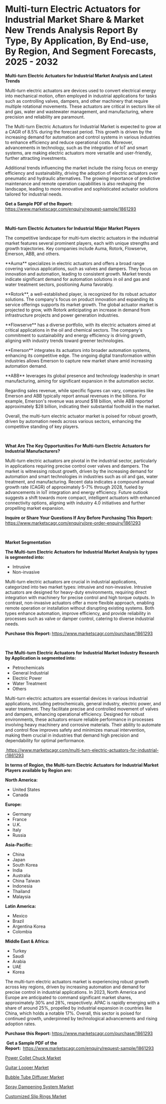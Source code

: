 <p><h1>Multi-turn Electric Actuators for Industrial Market Share & Market New Trends Analysis Report By Type, By Application, By End-use, By Region, And Segment Forecasts, 2025 - 2032</h1></p><p><strong>Multi-turn Electric Actuators for Industrial Market Analysis and Latest Trends</strong></p>
<p><p>Multi-turn electric actuators are devices used to convert electrical energy into mechanical motion, often employed in industrial applications for tasks such as controlling valves, dampers, and other machinery that require multiple rotational movements. These actuators are critical in sectors like oil and gas, water and wastewater management, and manufacturing, where precision and reliability are paramount.</p><p>The Multi-turn Electric Actuators for Industrial Market is expected to grow at a CAGR of 8.5% during the forecast period. This growth is driven by the increasing demand for automation and control systems in various industries to enhance efficiency and reduce operational costs. Moreover, advancements in technology, such as the integration of IoT and smart systems, are making electric actuators more versatile and user-friendly, further attracting investments.</p><p>Additional trends influencing the market include the rising focus on energy efficiency and sustainability, driving the adoption of electric actuators over pneumatic and hydraulic alternatives. The growing importance of predictive maintenance and remote operation capabilities is also reshaping the landscape, leading to more innovative and sophisticated actuator solutions tailored for industrial needs.</p></p>
<p><strong>Get a Sample PDF of the Report:&nbsp;</strong> <a href="https://www.marketscagr.com/enquiry/request-sample/1861293?utm_campaign=2039&utm_medium=2&utm_source=Github&utm_content=ia&utm_term=28022025&utm_id=multi-turn-electric-actuators-for-industrial">https://www.marketscagr.com/enquiry/request-sample/1861293</a></p>
<p>&nbsp;</p>
<p><strong>Multi-turn Electric Actuators for Industrial Major Market Players</strong></p>
<p><p>The competitive landscape for multi-turn electric actuators in the industrial market features several prominent players, each with unique strengths and growth trajectories. Key companies include Auma, Rotork, Flowserve, Emerson, ABB, and others.</p><p>**Auma** specializes in electric actuators and offers a broad range covering various applications, such as valves and dampers. They focus on innovation and automation, leading to consistent growth. Market trends indicate significant demand for automation solutions in oil and gas and water treatment sectors, positioning Auma favorably.</p><p>**Rotork**, a well-established player, is recognized for its robust actuator solutions. The company's focus on product innovation and expanding its service offerings supports its market growth. The global actuator market is projected to grow, with Rotork anticipating an increase in demand from infrastructure projects and power generation industries.</p><p>**Flowserve** has a diverse portfolio, with its electric actuators aimed at critical applications in the oil and chemical sectors. The company's commitment to sustainability and energy efficiency is driving growth, aligning with industry trends toward greener technologies.</p><p>**Emerson** integrates its actuators into broader automation systems, enhancing its competitive edge. The ongoing digital transformation within industries allows Emerson to capture new market share amid increasing automation demand.</p><p>**ABB** leverages its global presence and technology leadership in smart manufacturing, aiming for significant expansion in the automation sector.</p><p>Regarding sales revenue, while specific figures can vary, companies like Emerson and ABB typically report annual revenues in the billions. For example, Emerson's revenue was around $18 billion, while ABB reported approximately $28 billion, indicating their substantial foothold in the market.</p><p>Overall, the multi-turn electric actuator market is poised for robust growth, driven by automation needs across various sectors, enhancing the competitive standing of key players.</p></p>
<p>&nbsp;</p>
<p><strong>What Are The Key Opportunities For Multi-turn Electric Actuators for Industrial Manufacturers?</strong></p>
<p><p>Multi-turn electric actuators are pivotal in the industrial sector, particularly in applications requiring precise control over valves and dampers. The market is witnessing robust growth, driven by the increasing demand for automation and smart technologies in industries such as oil and gas, water treatment, and manufacturing. Recent data indicates a compound annual growth rate (CAGR) of approximately 5-7% through 2028, fueled by advancements in IoT integration and energy efficiency. Future outlook suggests a shift towards more compact, intelligent actuators with enhanced connectivity options, aligning with industry 4.0 initiatives and further propelling market expansion.</p></p>
<p><strong>Inquire or Share Your Questions If Any Before Purchasing This Report:</strong> <a href="https://www.marketscagr.com/enquiry/pre-order-enquiry/1861293?utm_campaign=2039&utm_medium=2&utm_source=Github&utm_content=ia&utm_term=28022025&utm_id=multi-turn-electric-actuators-for-industrial">https://www.marketscagr.com/enquiry/pre-order-enquiry/1861293</a></p>
<p>&nbsp;</p>
<p><strong>Market Segmentation</strong></p>
<p><strong>The Multi-turn Electric Actuators for Industrial Market Analysis by types is segmented into:</strong></p>
<p><ul><li>Intrusive</li><li>Non-invasive</li></ul></p>
<p><p>Multi-turn electric actuators are crucial in industrial applications, categorized into two market types: intrusive and non-invasive. Intrusive actuators are designed for heavy-duty environments, requiring direct integration with machinery for precise control and high torque outputs. In contrast, non-invasive actuators offer a more flexible approach, enabling remote operation or installation without disrupting existing systems. Both types enhance automation, improve efficiency, and provide reliability in processes such as valve or damper control, catering to diverse industrial needs.</p></p>
<p><strong>Purchase this Report:&nbsp;</strong><a href="https://www.marketscagr.com/purchase/1861293?utm_campaign=2039&utm_medium=2&utm_source=Github&utm_content=ia&utm_term=28022025&utm_id=multi-turn-electric-actuators-for-industrial">https://www.marketscagr.com/purchase/1861293</a></p>
<p>&nbsp;</p>
<p><strong>The Multi-turn Electric Actuators for Industrial Market Industry Research by Application is segmented into:</strong></p>
<p><ul><li>Petrochemicals</li><li>General Industrial</li><li>Electric Power</li><li>Water Treatment</li><li>Others</li></ul></p>
<p><p>Multi-turn electric actuators are essential devices in various industrial applications, including petrochemicals, general industry, electric power, and water treatment. They facilitate precise and controlled movement of valves and dampers, enhancing operational efficiency. Designed for robust environments, these actuators ensure reliable performance in processes involving heavy machinery and corrosive materials. Their ability to automate and control flow improves safety and minimizes manual intervention, making them crucial in industries that demand high precision and dependability for optimal performance.</p></p>
<p><a href="https://www.marketscagr.com/multi-turn-electric-actuators-for-industrial-r1861293?utm_campaign=2039&utm_medium=2&utm_source=Github&utm_content=ia&utm_term=28022025&utm_id=multi-turn-electric-actuators-for-industrial">&nbsp;https://www.marketscagr.com/multi-turn-electric-actuators-for-industrial-r1861293</a></p>
<p><strong>In terms of Region, the Multi-turn Electric Actuators for Industrial Market Players available by Region are:</strong></p>
<p>
    <p> <strong> North America: </strong>
        <ul>
            <li>United States</li>
            <li>Canada</li>
        </ul>
        </p> 
    <p> <strong> Europe: </strong>
        <ul>
            <li>Germany</li>
            <li>France</li>
            <li>U.K.</li>
            <li>Italy</li>
            <li>Russia</li>
        </ul>
        </p> 
    <p> <strong> Asia-Pacific: </strong>
        <ul>
            <li>China</li>
            <li>Japan</li>
            <li>South Korea</li>
            <li>India</li>
            <li>Australia</li>
            <li>China Taiwan</li>
            <li>Indonesia</li>
            <li>Thailand</li>
            <li>Malaysia</li>
        </ul>
        </p> 
    <p> <strong> Latin America: </strong>
        <ul>
            <li>Mexico</li>
            <li>Brazil</li>
            <li>Argentina Korea</li>
            <li>Colombia</li>
        </ul>
        </p> 
    <p> <strong> Middle East & Africa: </strong>
        <ul>
            <li>Turkey</li>
            <li>Saudi</li>
            <li>Arabia</li>
            <li>UAE</li>
            <li>Korea</li>
        </ul>
    </p>
    </p>
<p><p>The multi-turn electric actuators market is experiencing robust growth across key regions, driven by increasing automation and demand for precise control in industrial applications. In 2023, North America and Europe are anticipated to command significant market shares, approximately 30% and 28%, respectively. APAC is rapidly emerging with a share of around 25%, propelled by industrial expansion in countries like China, which holds a notable 17%. Overall, this sector is poised for continued growth, underpinned by technological advancements and rising adoption rates.</p></p>
<p><strong>Purchase this Report: </strong><a href="https://www.marketscagr.com/purchase/1861293?utm_campaign=2039&utm_medium=2&utm_source=Github&utm_content=ia&utm_term=28022025&utm_id=multi-turn-electric-actuators-for-industrial">https://www.marketscagr.com/purchase/1861293</a></p>
<p>&nbsp;<strong>Get a Sample PDF of the Report:&nbsp;&nbsp;</strong><a href="https://www.marketscagr.com/enquiry/request-sample/1861293?utm_campaign=2039&utm_medium=2&utm_source=Github&utm_content=ia&utm_term=28022025&utm_id=multi-turn-electric-actuators-for-industrial">https://www.marketscagr.com/enquiry/request-sample/1861293</a></p>
<p><strong></strong></p>
<p><p><a href="https://github.com/rokiahgrendy/Market-Research-Report-List-1/blob/main/power-collet-chuck-market.md?utm_campaign=2039&utm_medium=2&utm_source=Github&utm_content=ia&utm_term=28022025&utm_id=multi-turn-electric-actuators-for-industrial">Power Collet Chuck Market</a></p><p><a href="https://github.com/steegwajma22/Market-Research-Report-List-1/blob/main/guitar-looper-market.md?utm_campaign=2039&utm_medium=2&utm_source=Github&utm_content=ia&utm_term=28022025&utm_id=multi-turn-electric-actuators-for-industrial">Guitar Looper Market</a></p><p><a href="https://github.com/nagateyisu29/Market-Research-Report-List-1/blob/main/bubble-tube-diffuser-market.md?utm_campaign=2039&utm_medium=2&utm_source=Github&utm_content=ia&utm_term=28022025&utm_id=multi-turn-electric-actuators-for-industrial">Bubble Tube Diffuser Market</a></p><p><a href="https://github.com/weisonmanych/Market-Research-Report-List-1/blob/main/spray-dampening-system-market.md?utm_campaign=2039&utm_medium=2&utm_source=Github&utm_content=ia&utm_term=28022025&utm_id=multi-turn-electric-actuators-for-industrial">Spray Dampening System Market</a></p><p><a href="https://github.com/guzasbahsas/Market-Research-Report-List-1/blob/main/customized-slip-rings-market.md?utm_campaign=2039&utm_medium=2&utm_source=Github&utm_content=ia&utm_term=28022025&utm_id=multi-turn-electric-actuators-for-industrial">Customized Slip Rings Market</a></p></p>